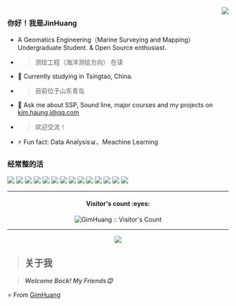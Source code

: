 <a href="#">
<img align="right" src="https://github-readme-stats.vercel.app/api?username=GimHuang&show_icons=true&hide_border=true&icon_color=586069&title_color=a0a9af&count_private=true&theme=buefy">
</a>

### 你好！我是JinHuang

- A Geomatics Engineering（Marine Surveying and Mapping） Undergraduate Student. & Open Source enthusiast.
- > 测绘工程（海洋测绘方向） 在读
- 🌱 Currently studying in Tsingtao, China.
- > 目前位于山东青岛
- 💬 Ask me about SSP, Sound line, major courses and my projects on [kim.haung.j@qq.com](mailto:kim.huang.j@qq.com)
- > 欢迎交流！
- ⚡ Fun fact: Data Analysis📊、Meachine Learning


### 经常整的活

![](https://img.shields.io/badge/-Python-3e74a2?style=flat-square&logo=Python&logoColor=fff)
![](https://img.shields.io/badge/-C++-darkblue?style=flat-square&logo=C%2B%2B&logoColor=fff)
![](https://img.shields.io/badge/-C-darkblue?style=flat-square&logo=C)
![](https://img.shields.io/badge/-C_Sharp-darkblue?style=flat-square&logo=C-Sharp)
![](https://img.shields.io/badge/-Java-ab7221?style=flat-square&logo=Java&logoColor=fff)
![](https://img.shields.io/badge/-TensorFlow-0078D6?style=flat-square&logo=TensorFlow)
![](https://img.shields.io/badge/-Keras-0078D6?style=flat-square&logo=Keras)
![](https://img.shields.io/badge/-Mathworks-0078D6?style=flat-square&logo=Mathworks)
![](https://img.shields.io/badge/-Ubuntu-lightgrey?style=flat-square&logo=Ubuntu&logoColor=#E95420)
![](https://img.shields.io/badge/-Linux-000000?style=flat-square&logo=Linux&logoColor=fff)
![](https://img.shields.io/badge/-Windows-0078D6?style=flat-square&logo=Windows)
![](https://img.shields.io/badge/-QtCreator-0078D6?style=flat-square&logo=Qt)
![](https://img.shields.io/badge/-PyCharm-0078D6?style=flat-square&logo=PyCharm)
![](https://img.shields.io/badge/-Visual_Studio_Code-0078D6?style=flat-square&logo=Visual-Studio-Code)

---

<h4 align="center">Visitor's count :eyes:</h4>
<p align="center"><img src="https://profile-counter.glitch.me/{GimHuang}/count.svg" alt="GimHuang :: Visitor's Count" /></p>

---

<p align="center"><img src="https://github-readme-stats.vercel.app/api/top-langs/?username=GimHuang&langs_count=10&theme=default&layout=compact" 
[![GimHuang's github stats](https://github-readme-stats.vercel.app/api?username=GimHuang&show_icons=true)](https://github.com/anuraghazra/github-readme-stats)

---

> ## 关于我

> ***Welcome Back! My Friends😊***

⭐️ From [GimHuang](https://github.com/GimHuang)

